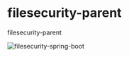 # filesecurity-parent
filesecurity-parent

![filesecurity-spring-boot](https://github.com/huangliusong1994/filesecurityspringboot)
